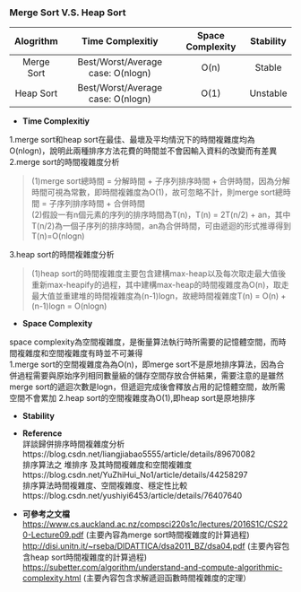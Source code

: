 ### Merge Sort V.S. Heap Sort

| Alogrithm | Time Complexitiy | Space Complexity | Stability |
| :-: | :-: | :-: | :-: |
| Merge Sort |Best/Worst/Average case: O(nlogn)| O(n) | Stable |
| Heap Sort |Best/Worst/Average case: O(nlogn) | O(1) | Unstable|

- **Time Complexitiy**<br>

1.merge sort和heap sort在最佳、最壞及平均情況下的時間複雜度均為O(nlogn)，說明此兩種排序方法花費的時間並不會因輸入資料的改變而有差異<br>
2.merge sort的時間複雜度分析<br>
>(1)merge sort總時間 = 分解時間 + 子序列排序時間 + 合併時間，因為分解時間可視為常數，即時間複雜度為O(1)，故可忽略不計，則merge sort總時間 = 子序列排序時間 + 合併時間<br>
>(2)假設一有n個元素的序列的排序時間為T(n)，T(n) = 2T(n/2) + an，其中T(n/2)為一個子序列的排序時間，an為合併時間，可由遞迴的形式推導得到T(n)=O(nlogn)<br>

3.heap sort的時間複雜度分析<br>
>(1)heap sort的時間複雜度主要包含建構max-heap以及每次取走最大值後重新max-heapify的過程，其中建構max-heap的時間複雜度為O(n)，取走最大值並重建堆的時間複雜度為(n-1)logn，故總時間複雜度T(n) = O(n) + (n-1)logn = O(nlogn)

- **Space Complexity**<br>

space complexity為空間複雜度，是衡量算法執行時所需要的記憶體空間，而時間複雜度和空間複雜度有時並不可兼得<br>
1.merge sort的空間複雜度為為O(n)，即merge sort不是原地排序算法，因為合併過程需要與原始序列相同數量級的儲存空間存放合併結果，需要注意的是雖然merge sort的遞迴次數是logn，但遞迴完成後會釋放占用的記憶體空間，故所需空間不會累加
2.heap sort的空間複雜度為O(1),即heap sort是原地排序<br>

- **Stability**<br>








- **Reference**<br>
詳談歸併排序時間複雜度分析https://blog.csdn.net/liangjiabao5555/article/details/89670082<br>
排序算法之 堆排序 及其時間複雜度和空間複雜度https://blog.csdn.net/YuZhiHui_No1/article/details/44258297<br>
排序算法時間複雜度、空間複雜度、穩定性比較https://blog.csdn.net/yushiyi6453/article/details/76407640<br>

- **可參考之文檔**<br>
https://www.cs.auckland.ac.nz/compsci220s1c/lectures/2016S1C/CS220-Lecture09.pdf (主要內容為merge sort時間複雜度的計算過程)<br>
http://disi.unitn.it/~rseba/DIDATTICA/dsa2011_BZ/dsa04.pdf (主要內容包含heap sort時間複雜度的計算過程)<br>
https://subetter.com/algorithm/understand-and-compute-algorithmic-complexity.html (主要內容包含求解遞迴函數時間複雜度的定理）<br>

